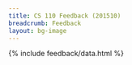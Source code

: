 ```yaml
---
title: CS 110 Feedback (201510)
breadcrumb: Feedback
layout: bg-image
---
```

{% include feedback/data.html %}
